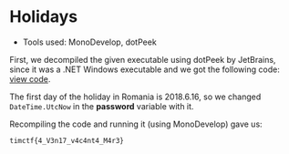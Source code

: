 Holidays
=====

* Tools used: MonoDevelop, dotPeek

First, we decompiled the given executable using dotPeek by JetBrains, since it was a .NET Windows executable and we got the following code: [view code](https://pastebin.com/1Q54SJiX).

The first day of the holiday in Romania is 2018.6.16, so we changed ```DateTime.UtcNow``` in the __password__ variable with it.

Recompiling the code and running it (using MonoDevelop) gave us:

```
timctf{4_V3n17_v4c4nt4_M4r3}
```
